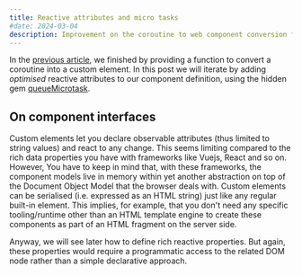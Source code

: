 ```yaml
---
title: Reactive attributes and micro tasks 
#date: 2024-03-04
description: Improvement on the coroutine to web component conversion function, adding reactive attributes  
---
```


In the [previous article](./posts/component-as-infinite-loop), we finished by providing a function to convert a coroutine into a custom element. 
In this post we will iterate by adding _optimised_ reactive attributes to our component definition, using the hidden gem [queueMicrotask](https://developer.mozilla.org/en-US/docs/Web/API/HTML_DOM_API/Microtask_guide).

## On component interfaces

Custom elements let you declare observable attributes (thus limited to string values) and react to any change. This seems limiting compared to the rich data properties you have with frameworks like Vuejs, React and so on.
However, You have to keep in mind that, with these frameworks, the component models live in memory within yet another abstraction on top of the Document Object Model that the browser deals with. Custom elements can be serialised (i.e. expressed as an HTML string) just like any regular built-in element.
This implies, for example, that you don't need any specific tooling/runtime other than an HTML template engine to create these components as part of an HTML fragment on the server side.

Anyway, we will see later how to define rich reactive properties. But again, these properties would require a programmatic access to the related DOM node rather than a simple declarative approach.
